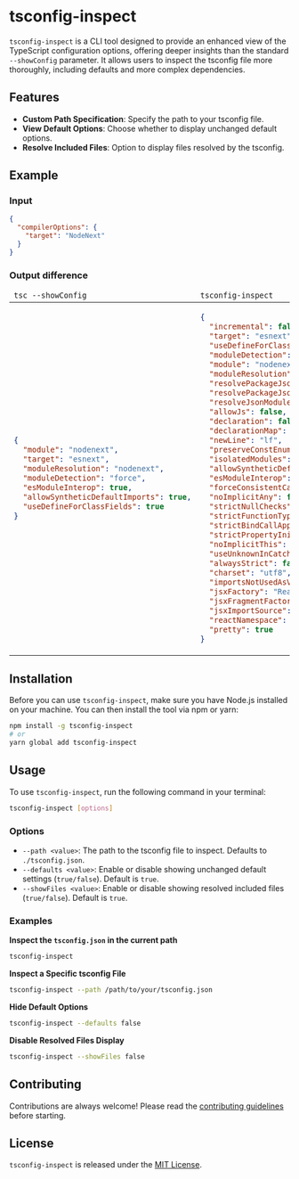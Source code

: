 # tsconfig-inspect

`tsconfig-inspect` is a CLI tool designed to provide an enhanced view of the TypeScript configuration options, offering
deeper insights than the standard `--showConfig` parameter. It allows users to inspect the tsconfig file more
thoroughly, including defaults and more complex dependencies.

## Features

- **Custom Path Specification**: Specify the path to your tsconfig file.
- **View Default Options**: Choose whether to display unchanged default options.
- **Resolve Included Files**: Option to display files resolved by the tsconfig.

## Example

### Input

```json
{
  "compilerOptions": {
    "target": "NodeNext"
  }
}
```

### Output difference

<table>
<thead>
<td><code>tsc --showConfig</code></td><td><code>tsconfig-inspect</code></td></thead>
<tr>
<td>

```json
{
  "module": "nodenext",
  "target": "esnext",
  "moduleResolution": "nodenext",
  "moduleDetection": "force",
  "esModuleInterop": true,
  "allowSyntheticDefaultImports": true,
  "useDefineForClassFields": true
}
```

</td>
<td>

```json
{
  "incremental": false,
  "target": "esnext",
  "useDefineForClassFields": true,
  "moduleDetection": "force",
  "module": "nodenext",
  "moduleResolution": "nodenext",
  "resolvePackageJsonExports": true,
  "resolvePackageJsonImports": true,
  "resolveJsonModule": false,
  "allowJs": false,
  "declaration": false,
  "declarationMap": false,
  "newLine": "lf",
  "preserveConstEnums": false,
  "isolatedModules": false,
  "allowSyntheticDefaultImports": true,
  "esModuleInterop": true,
  "forceConsistentCasingInFileNames": true,
  "noImplicitAny": false,
  "strictNullChecks": false,
  "strictFunctionTypes": false,
  "strictBindCallApply": false,
  "strictPropertyInitialization": false,
  "noImplicitThis": false,
  "useUnknownInCatchVariables": false,
  "alwaysStrict": false,
  "charset": "utf8",
  "importsNotUsedAsValues": "remove",
  "jsxFactory": "React.createElement",
  "jsxFragmentFactory": "React.Fragment",
  "jsxImportSource": "react",
  "reactNamespace": "React",
  "pretty": true
}
```

</td>
</tr>
</table>

## Installation

Before you can use `tsconfig-inspect`, make sure you have Node.js installed on your machine. You can then install the
tool via npm or yarn:

```bash
npm install -g tsconfig-inspect
# or
yarn global add tsconfig-inspect
```

## Usage

To use `tsconfig-inspect`, run the following command in your terminal:

```bash
tsconfig-inspect [options]
```

### Options

- `--path <value>`: The path to the tsconfig file to inspect. Defaults to `./tsconfig.json`.
- `--defaults <value>`: Enable or disable showing unchanged default settings (`true/false`). Default is `true`.
- `--showFiles <value>`: Enable or disable showing resolved included files (`true/false`). Default is `true`.

### Examples

**Inspect the `tsconfig.json` in the current path**

```bash
tsconfig-inspect
```

**Inspect a Specific tsconfig File**

```bash
tsconfig-inspect --path /path/to/your/tsconfig.json
```

**Hide Default Options**

```bash
tsconfig-inspect --defaults false
```

**Disable Resolved Files Display**

```bash
tsconfig-inspect --showFiles false
```

## Contributing

Contributions are always welcome! Please read the [contributing guidelines](./CONTRIBUTING.md) before starting.

## License

`tsconfig-inspect` is released under the [MIT License](./LICENSE).
